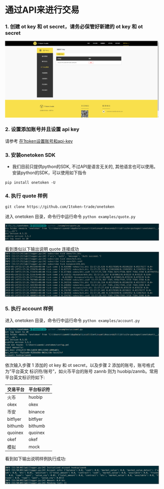 


# 通过API来进行交易

### 1. 创建 ot key 和 ot secret，请务必保管好新建的 ot key 和 ot secret

![step1](../img/101.png)

### 2. 设置添加账号并且设置 api key

请参考 [在1token设置账号和api-key](/getting-started/website-user#第三步-登录交易所，点击api管理-（以火币为例）)

### 3. 安装onetoken SDK 
* 我们目前只提供python的SDK, 不过API是语言无关的, 其他语言也可以使用。安装python的SDK，可以使用如下指令
```shell
pip install onetoken -U
```


### 4. 执行 quote 样例
```
git clone https://github.com/1token-trade/onetoken
```

进入 onetoken 目录，命令行中运行命令 `python examples/quote.py`

![step2](../img/102.png)

看到类似以下输出说明 quote 连接成功
![step3](../img/103.png)


### 5. 执行 account 样例

进入 onetoken 目录，命令行中运行命令 `python examples/account.py`

![step4](../img/104.png)

依次输入步骤 1 添加的 ot key 和 ot secret，以及步骤 2 添加的账号，账号格式为”平台英文 标识符/账号”，如火币平台的账号 zannb 则为 huobip/zannb。常用平台英文标识符如下:

|交易平台|平台标识符|
|---|---|
| 火币|huobip |
| okex|okex|
| 币安|binance|
| bitflyer|bitflyer|
| bithumb|bithumb|
| quoinex|quoinex|
| okef|okef|
| 模拟|mock|

看到如下输出说明样例执行成功:


![step5](../img/105.png)